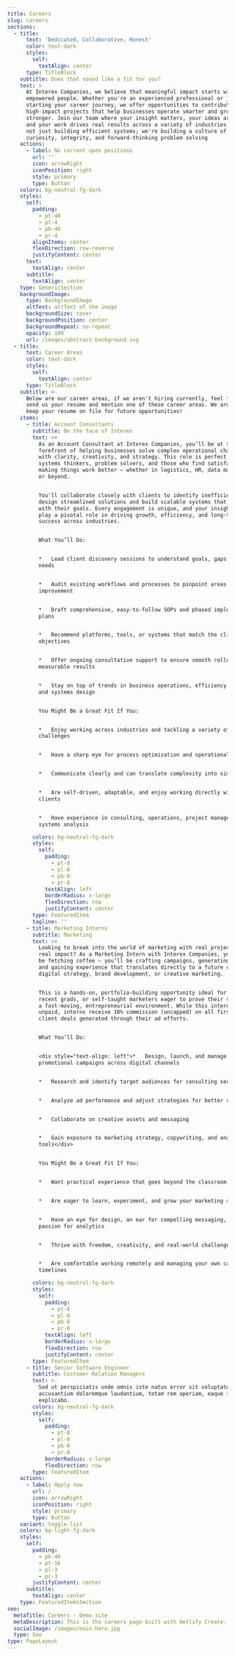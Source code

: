 ```yaml
---
title: Careers
slug: careers
sections:
  - title:
      text: 'Dedicated, Collaborative, Honest'
      color: text-dark
      styles:
        self:
          textAlign: center
      type: TitleBlock
    subtitle: Does that sound like a fit for you?
    text: >
      At Interex Companies, we believe that meaningful impact starts with
      empowered people. Whether you're an experienced professional or just
      starting your career journey, we offer opportunities to contribute to
      high-impact projects that help businesses operate smarter and grow
      stronger. Join our team where your insight matters, your ideas are heard,
      and your work drives real results across a variety of industries. We're
      not just building efficient systems; we're building a culture of
      curiosity, integrity, and forward-thinking problem solving
    actions:
      - label: No current open positions
        url: ''
        icon: arrowRight
        iconPosition: right
        style: primary
        type: Button
    colors: bg-neutral-fg-dark
    styles:
      self:
        padding:
          - pt-40
          - pl-4
          - pb-40
          - pr-4
        alignItems: center
        flexDirection: row-reverse
        justifyContent: center
      text:
        textAlign: center
      subtitle:
        textAlign: center
    type: GenericSection
    backgroundImage:
      type: BackgroundImage
      altText: altText of the image
      backgroundSize: cover
      backgroundPosition: center
      backgroundRepeat: no-repeat
      opacity: 100
      url: /images/abstract-background.svg
  - title:
      text: Career Areas
      color: text-dark
      styles:
        self:
          textAlign: center
      type: TitleBlock
    subtitle: >-
      Below are our career areas, if we aren't hiring currently, feel free to
      send us your resume and mention one of these career areas. We are happy to
      keep your resume on file for future opportunities!
    items:
      - title: Account Consultants
        subtitle: Be the face of Interex
        text: >+
          As an Account Consultant at Interex Companies, you’ll be at the
          forefront of helping businesses solve complex operational challenges
          with clarity, creativity, and strategy. This role is perfect for
          systems thinkers, problem solvers, and those who find satisfaction in
          making things work better — whether in logistics, HR, data management,
          or beyond.


          You'll collaborate closely with clients to identify inefficiencies;
          design streamlined solutions and build scalable systems that align
          with their goals. Every engagement is unique, and your insight will
          play a pivotal role in driving growth, efficiency, and long-term
          success across industries.


          What You’ll Do:


          *   Lead client discovery sessions to understand goals, gaps, and
          needs


          *   Audit existing workflows and processes to pinpoint areas for
          improvement


          *   Draft comprehensive, easy-to-follow SOPs and phased implementation
          plans


          *   Recommend platforms, tools, or systems that match the client’s
          objectives


          *   Offer ongoing consultative support to ensure smooth rollouts and
          measurable results


          *   Stay on top of trends in business operations, efficiency tools,
          and systems design


          You Might Be a Great Fit If You:


          *   Enjoy working across industries and tackling a variety of business
          challenges


          *   Have a sharp eye for process optimization and operational flow


          *   Communicate clearly and can translate complexity into simplicity


          *   Are self-driven, adaptable, and enjoy working directly with
          clients


          *   Have experience in consulting, operations, project management, or
          systems analysis

        colors: bg-neutral-fg-dark
        styles:
          self:
            padding:
              - pt-8
              - pl-8
              - pb-8
              - pr-8
            textAlign: left
            borderRadius: x-large
            flexDirection: row
            justifyContent: center
        type: FeaturedItem
        tagline: ''
      - title: Marketing Interns
        subtitle: Marketing
        text: >+
          Looking to break into the world of marketing with real projects and
          real impact? As a Marketing Intern with Interex Companies, you won’t
          be fetching coffee — you’ll be crafting campaigns, generating leads,
          and gaining experience that translates directly to a future career in
          digital strategy, brand development, or creative marketing.


          This is a hands-on, portfolio-building opportunity ideal for students,
          recent grads, or self-taught marketers eager to prove their skills in
          a fast-moving, entrepreneurial environment. While this internship is
          unpaid, interns receive 10% commission (uncapped) on all first-time
          client deals generated through their ad efforts.


          What You’ll Do:


          <div style="text-align: left">*   Design, launch, and manage
          promotional campaigns across digital channels


          *   Research and identify target audiences for consulting services


          *   Analyze ad performance and adjust strategies for better results


          *   Collaborate on creative assets and messaging


          *   Gain exposure to marketing strategy, copywriting, and analytics
          tools</div>


          You Might Be a Great Fit If You:


          *   Want practical experience that goes beyond the classroom


          *   Are eager to learn, experiment, and grow your marketing skills


          *   Have an eye for design, an ear for compelling messaging, or a
          passion for analytics


          *   Thrive with freedom, creativity, and real-world challenges


          *   Are comfortable working remotely and managing your own campaign
          timelines

        colors: bg-neutral-fg-dark
        styles:
          self:
            padding:
              - pt-8
              - pl-8
              - pb-8
              - pr-8
            textAlign: left
            borderRadius: x-large
            flexDirection: row
            justifyContent: center
        type: FeaturedItem
      - title: Senior Software Engineer
        subtitle: Customer Relation Managers
        text: >-
          Sed ut perspiciatis unde omnis iste natus error sit voluptatem
          accusantium doloremque laudantium, totam rem aperiam, eaque ipsa quae.
          explicabo.
        colors: bg-neutral-fg-dark
        styles:
          self:
            padding:
              - pt-8
              - pl-8
              - pb-8
              - pr-8
            borderRadius: x-large
            flexDirection: row
        type: FeaturedItem
    actions:
      - label: Apply now
        url: /
        icon: arrowRight
        iconPosition: right
        style: primary
        type: Button
    variant: toggle-list
    colors: bg-light-fg-dark
    styles:
      self:
        padding:
          - pb-40
          - pt-16
          - pl-3
          - pr-3
        justifyContent: center
      subtitle:
        textAlign: center
    type: FeaturedItemsSection
seo:
  metaTitle: Careers - Demo site
  metaDescription: This is the careers page built with Netlify Create.
  socialImage: /images/main-hero.jpg
  type: Seo
type: PageLayout
---
```

